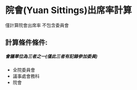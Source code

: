 # 院會(Yuan Sittings)出席率計算

僅計算院會出席率 不包含委員會

## 計算條件條件:
##### 會議單位為三者之一(僅此三者有記錄參加委員)
* 全院委員會
* 議事處會務科
* 院會
